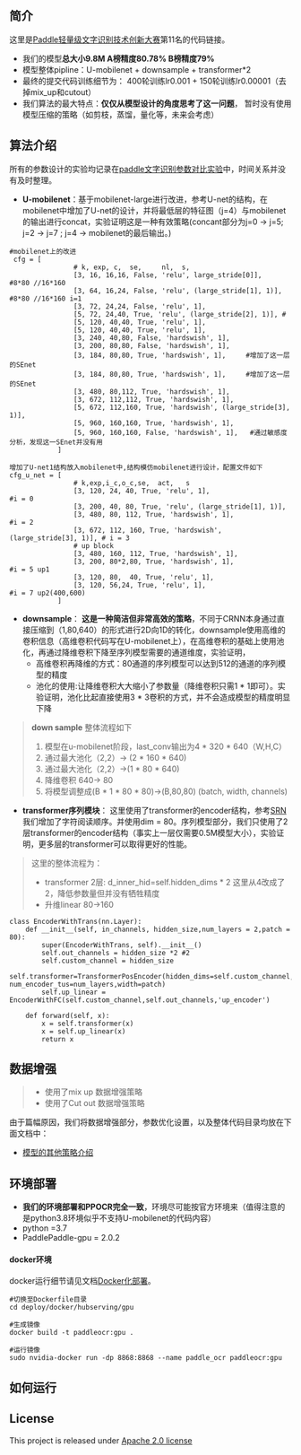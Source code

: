 
## 简介
这里是[Paddle轻量级文字识别技术创新大赛](https://aistudio.baidu.com/aistudio/competition/detail/75)第11名的代码链接。
- 我们的模型**总大小9.8M A榜精度80.78% B榜精度79%**
- 模型整体pipline：U-mobilenet + downsample + transformer*2
- 最终的提交代码训练细节为： 400轮训练lr0.001 + 150轮训练lr0.00001（去掉mix_up和cutout）
- 我们算法的最大特点：**仅仅从模型设计的角度思考了这一问题**，
暂时没有使用模型压缩的策略（如剪枝，蒸馏，量化等，未来会考虑）

## 算法介绍
所有的参数设计的实验均记录在[paddle文字识别参数对比实验](https://mbqx5nqmwj.feishu.cn/docs/doccnYUPssndhRB48xR1657ZEMe)中，时间关系并没有及时整理。
- **U-mobilenet**：基于mobilenet-large进行改进，参考U-net的结构，在mobilenet中增加了U-net的设计，并将最低层的特征图（j=4）与mobilenet的输出进行concat，实验证明这是一种有效策略(concant部分为j=0 -> j=5; j=2 -> j=7 ; j=4 -> mobilenet的最后输出。)
```
#mobilenet上的改进
 cfg = [
                # k, exp, c,  se,     nl,  s,
                [3, 16, 16,16, False, 'relu', large_stride[0]],   #8*80 //16*160
                [3, 64, 16,24, False, 'relu', (large_stride[1], 1)], #8*80 //16*160 i=1
                [3, 72, 24,24, False, 'relu', 1],
                [5, 72, 24,40, True, 'relu', (large_stride[2], 1)], #
                [5, 120, 40,40, True, 'relu', 1],
                [5, 120, 40,40, True, 'relu', 1],
                [3, 240, 40,80, False, 'hardswish', 1],
                [3, 200, 80,80, False, 'hardswish', 1],
                [3, 184, 80,80, True, 'hardswish', 1],     #增加了这一层的SEnet
                [3, 184, 80,80, True, 'hardswish', 1],     #增加了这一层的SEnet
                [3, 480, 80,112, True, 'hardswish', 1],
                [3, 672, 112,112, True, 'hardswish', 1],
                [5, 672, 112,160, True, 'hardswish', (large_stride[3], 1)],
                [5, 960, 160,160, True, 'hardswish', 1],
                [5, 960, 160,160, False, 'hardswish', 1],   #通过敏感度分析，发现这一SEnet并没有用
            ]
```
```
增加了U-net1结构放入mobilenet中,结构模仿mobilenet进行设计，配置文件如下
cfg_u_net = [
                # k,exp,i_c,o_c,se,  act,   s
                [3, 120, 24, 40, True, 'relu', 1],                           #i = 0
                [3, 200, 40, 80, True, 'relu', (large_stride[1], 1)],
                [3, 480, 80, 112, True, 'hardswish', 1],                     #i = 2
                [3, 672, 112, 160, True, 'hardswish', (large_stride[3], 1)], # i = 3
                # up block
                [3, 480, 160, 112, True, 'hardswish', 1],
                [3, 200, 80*2,80, True, 'hardswish', 1],                      #i = 5 up1
                [3, 120, 80,  40, True, 'relu', 1],
                [3, 120, 56,24, True, 'relu', 1],                             #i = 7 up2(400,600)
            ]
```
- **downsample**： **这是一种简洁但非常高效的策略**，不同于CRNN本身通过直接压缩到（1,80,640）的形式进行2D向1D的转化，downsample使用高维的卷积信息（高维卷积代码写在U-mobilenet上），在高维卷积的基础上使用池化，再通过降维卷积下降至序列模型需要的通道维度，实验证明，
  - 高维卷积再降维的方式：80通道的序列模型可以达到512的通道的序列模型的精度
  - 池化的使用:让降维卷积大大缩小了参数量（降维卷积只需1 * 1即可）。实验证明，池化比起直接使用3 * 3卷积的方式，并不会造成模型的精度明显下降
> **down sample** 整体流程如下
  > 1.  模型在u-mobilenet阶段，last_conv输出为4 * 320 * 640（W,H,C）
  > 2. 通过最大池化（2,2）-> (2 * 160 * 640)
  > 3. 通过最大池化（2,2）->(1 * 80 * 640)
  > 4. 降维卷积  640-> 80
  > 5. 将模型调整成(B * 1 * 80 * 80)->(B,80,80) (batch, width, channels)

  
- **transformer序列模块**： 这里使用了transformer的encoder结构，参考[SRN](https://openaccess.thecvf.com/content_CVPR_2020/html/Yu_Towards_Accurate_Scene_Text_Recognition_With_Semantic_Reasoning_Networks_CVPR_2020_paper.html)我们增加了字符阅读顺序。并使用dim = 80。序列模型部分，我们只使用了2层transformer的encoder结构（事实上一层仅需要0.5M模型大小），实验证明，更多层的transformer可以取得更好的性能。
> 这里的整体流程为： 
> + transformer 2层: d_inner_hid=self.hidden_dims * 2 这里从4改成了2，降低参数量但并没有牺牲精度
> + 升维linear   80->160
```
class EncoderWithTrans(nn.Layer):
    def __init__(self, in_channels, hidden_size,num_layers = 2,patch = 80):
        super(EncoderWithTrans, self).__init__()
        self.out_channels = hidden_size *2 #2
        self.custom_channel = hidden_size
        self.transformer=TransformerPosEncoder(hidden_dims=self.custom_channel, num_encoder_tus=num_layers,width=patch)
        self.up_linear = EncoderWithFC(self.custom_channel,self.out_channels,'up_encoder')

    def forward(self, x):
        x = self.transformer(x)
        x = self.up_linear(x)
        return x
```
## 数据增强
> - 使用了mix up 数据增强策略
> - 使用了Cut out 数据增强策略

由于篇幅原因，我们将数据增强部分，参数优化设置，以及整体代码目录均放在下面文档中：
- [模型的其他策略介绍](./doc/doc_ch/tree.md)

## 环境部署
- **我们的环境部署和PPOCR完全一致**，环境尽可能按官方环境来（值得注意的是python3.8环境似乎不支持U-mobilenet的代码内容）
- python =3.7
- PaddlePaddle-gpu = 2.0.2
#### docker环境
docker运行细节请见文档[Docker化部署](./deploy/docker/hubserving/README_cn.md)。
```
#切换至Dockerfile目录
cd deploy/docker/hubserving/gpu

#生成镜像
docker build -t paddleocr:gpu .

#运行镜像
sudo nvidia-docker run -dp 8868:8868 --name paddle_ocr paddleocr:gpu
```
## 如何运行

## License
This project is released under <a href="https://github.com/simplify23/Ultra_light_OCR_No.11/blob/master/LICENSE">Apache 2.0 license</a>



